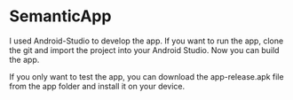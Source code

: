 # SemanticApp
I used Android-Studio to develop the app.
If you want to run the app, clone the git and import the project into 
your Android Studio.
Now you can build the app.

If you only want to test the app, you can download the app-release.apk 
file from the app folder and install it on your device. 
